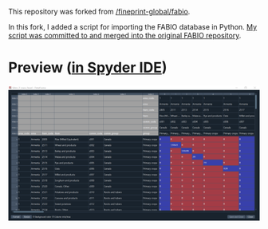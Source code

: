 This repository was forked from [/fineprint-global/fabio](https://github.com/fineprint-global/fabio).

In this fork, I added a script for importing the FABIO database in Python. [My script was committed to and merged into the original FABIO repository](https://github.com/fineprint-global/fabio/tree/master/python-import).

# Preview ([in Spyder IDE](https://spyder-ide.org/))
![FABIO_Z_mass_head](/python-import/preview.png)